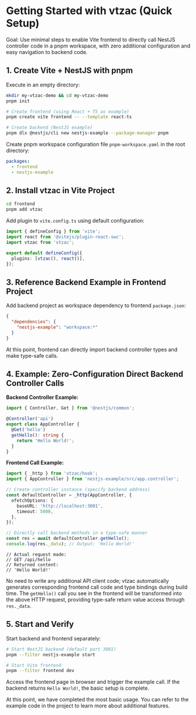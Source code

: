 # Getting Started with vtzac (Quick Setup)

Goal: Use minimal steps to enable Vite frontend to directly call NestJS controller code in a pnpm workspace, with zero additional configuration and easy navigation to backend code.

## 1. Create Vite + NestJS with pnpm

Execute in an empty directory:

```bash
mkdir my-vtzac-demo && cd my-vtzac-demo
pnpm init

# Create frontend (using React + TS as example)
pnpm create vite frontend -- --template react-ts

# Create backend (NestJS example)
pnpm dlx @nestjs/cli new nestjs-example --package-manager pnpm
```

Create pnpm workspace configuration file `pnpm-workspace.yaml` in the root directory:

```yaml
packages:
  - frontend
  - nestjs-example
```

## 2. Install vtzac in Vite Project

```bash
cd frontend
pnpm add vtzac
```

Add plugin to `vite.config.ts` using default configuration:

```ts
import { defineConfig } from 'vite';
import react from '@vitejs/plugin-react-swc';
import vtzac from 'vtzac';

export default defineConfig({
  plugins: [vtzac(), react()],
});
```

## 3. Reference Backend Example in Frontend Project

Add backend project as workspace dependency to frontend `package.json`:

```json
{
  "dependencies": {
    "nestjs-example": "workspace:*"
  }
}
```

At this point, frontend can directly import backend controller types and make type-safe calls.

## 4. Example: Zero-Configuration Direct Backend Controller Calls

**Backend Controller Example:**

```ts
import { Controller, Get } from '@nestjs/common';

@Controller('api')
export class AppController {
  @Get('hello')
  getHello(): string {
    return 'Hello World!';
  }
}
```

**Frontend Call Example:**

```ts
import { _http } from 'vtzac/hook';
import { AppController } from 'nestjs-example/src/app.controller';

// Create controller instance (specify backend address)
const defaultController = _http(AppController, {
  ofetchOptions: {
    baseURL: 'http://localhost:3001',
    timeout: 5000,
  },
});

// Directly call backend methods in a type-safe manner
const res = await defaultController.getHello();
console.log(res._data); // Output: 'Hello World!'
```

```
// Actual request made:
// GET /api/hello
// Returned content:
// 'Hello World!'
```

No need to write any additional API client code; vtzac automatically generates corresponding frontend call code and type bindings during build time. The `getHello()` call you see in the frontend will be transformed into the above HTTP request, providing type-safe return value access through `res._data`.

## 5. Start and Verify

Start backend and frontend separately:

```bash
# Start NestJS backend (default port 3001)
pnpm --filter nestjs-example start

# Start Vite frontend
pnpm --filter frontend dev
```

Access the frontend page in browser and trigger the example call. If the backend returns `Hello World!`, the basic setup is complete.

At this point, we have completed the most basic usage. You can refer to the example code in the project to learn more about additional features.
